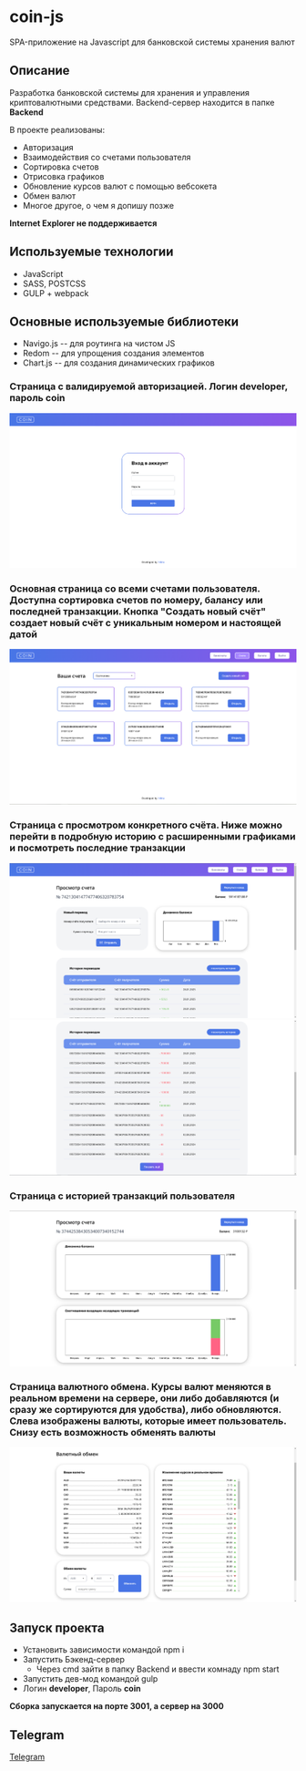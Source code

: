 # coin-js

SPA-приложение на Javascript для банковской системы хранения валют

## Описание

Разработка банковской системы для хранения и управления криптовалютными средствами. Backend-сервер находится в папке **Backend**

В проекте реализованы:

- Авторизация
- Взаимодействия со счетами пользователя
- Сортировка счетов
- Отрисовка графиков
- Обновление курсов валют с помощью вебсокета
- Обмен валют
- Многое другое, о чем я допишу позже

**Internet Explorer не поддерживается**

## Используемые технологии

- JavaScript
- SASS, POSTCSS
- GULP + webpack

## Основные используемые библиотеки

- Navigo.js -- для роутинга на чистом JS
- Redom -- для упрощения создания элементов
- Chart.js -- для создания динамических графиков

### Страница с валидируемой авторизацией. Логин **developer**, пароль **coin**

![Authorization](gh-screenshots/auth.png)

### Основная страница со всеми счетами пользователя. Доступна сортировка счетов по номеру, балансу или последней транзакции. Кнопка "Создать новый счёт" создает новый счёт с уникальным номером и настоящей датой

![Main Page](gh-screenshots/1.png)

### Страница с просмотром конкретного счёта. Ниже можно перейти в подробную историю с расширенными графиками и посмотреть последние транзакции

![View account](gh-screenshots/2.png)
![History account](gh-screenshots/2_2.png)

### Страница с историей транзакций пользователя

![View account (history)](gh-screenshots/3.png)

### Страница валютного обмена. Курсы валют меняются в реальном времени на сервере, они либо добавляются (и сразу же сортируются для удобства), либо обновляются. Слева изображены валюты, которые имеет пользователь. Снизу есть возможность обменять валюты

![Currency exchange](gh-screenshots/4.png)

## Запуск проекта

- Установить зависимости командой npm i
- Запустить Бэкенд-сервер
  - Через cmd зайти в папку Backend и ввести комнаду npm start
- Запустить дев-мод командой gulp
- Логин **developer**, Пароль **coin**

**Сборка запускается на порте 3001, а сервер на 3000**

## Telegram

[Telegram](https://t.me/elsenimic)
